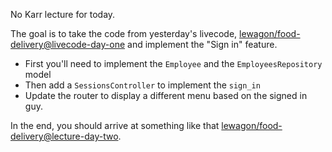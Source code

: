 No Karr lecture for today.

The goal is to take the code from yesterday's livecode, [lewagon/food-delivery@livecode-day-one](https://github.com/lewagon/food-delivery/tree/livecode-day-one) and implement the "Sign in" feature.

- First you'll need to implement the `Employee` and the `EmployeesRepository` model
- Then add a `SessionsController` to implement the `sign_in`
- Update the router to display a different menu based on the signed in guy.

In the end, you should arrive at something like that [lewagon/food-delivery@lecture-day-two](https://github.com/lewagon/food-delivery/tree/lecture-day-two).

